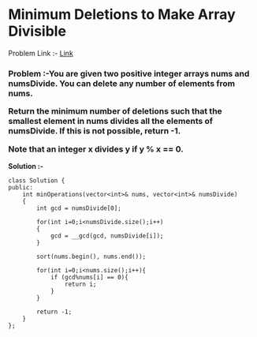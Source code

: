 # Minimum Deletions to Make Array Divisible

Problem Link :- [Link](https://leetcode.com/problems/minimum-deletions-to-make-array-divisible/)

<h3>
Problem :-You are given two positive integer arrays nums and numsDivide. You can delete any number of elements from nums.
  
  
Return the minimum number of deletions such that the smallest element in nums divides all the elements of numsDivide. If this is not possible, return -1.

Note that an integer x divides y if y % x == 0.
  
  
</h3>


**Solution :-**

```
class Solution {
public:
    int minOperations(vector<int>& nums, vector<int>& numsDivide)
    {
        int gcd = numsDivide[0];
		
        for(int i=0;i<numsDivide.size();i++)
        {
            gcd = __gcd(gcd, numsDivide[i]);
        }
       
        sort(nums.begin(), nums.end());
		
        for(int i=0;i<nums.size();i++){
            if (gcd%nums[i] == 0){
                return i;
            }
        }
        
        return -1;
    }
};
```
